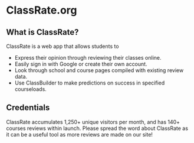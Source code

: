 # ClassRate.org

## What is ClassRate? 
ClassRate is a web app that allows students to
   - Express their opinion through reviewing their classes online. 
   - Easily sign in with Google or create their own account. 
   - Look through school and course pages compiled with existing review data. 
   - Use ClassBuilder to make predictions on success in specified courseloads. 

## Credentials

ClassRate accumulates 1,250+ unique visitors per month, and has 140+ courses reviews within launch. Please spread the word about ClassRate as it can be a useful tool as more reviews are made on our site! 
